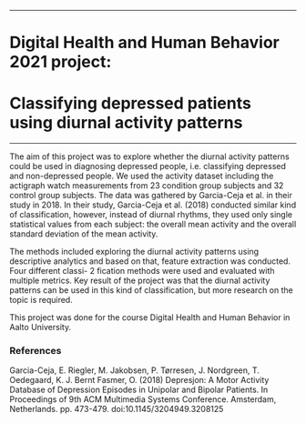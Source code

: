 ------------------------------------------------------------------------
# Digital Health and Human Behavior 2021 project: 
# Classifying depressed patients using diurnal activity patterns
------------------------------------------------------------------------
The aim of this project was to explore whether the diurnal activity patterns could be
used in diagnosing depressed people, i.e. classifying depressed and non-depressed
people. We used the activity dataset including the actigraph watch measurements
from 23 condition group subjects and 32 control group subjects. The data was gathered by Garcia-Ceja et al. in their study in 2018. In their study, Garcia-Ceja et al. (2018) conducted similar kind of classification, however, instead of diurnal rhythms, they used only single statistical values from each subject: the overall mean activity and the overall standard deviation of the mean activity. 

The methods included exploring the diurnal activity patterns using descriptive analytics and based on that, feature extraction was conducted. Four different classi-
2 fication methods were used and evaluated with multiple metrics. Key result of the project was that the diurnal activity patterns can be used in this kind of classification, but more research on the topic is required.

This project was done for the course Digital Health and Human Behavior in Aalto University. 

### References
Garcia-Ceja, E. Riegler, M. Jakobsen, P. Tørresen, J. Nordgreen, T. Oedegaard, K. J. Bernt Fasmer, O. (2018) Depresjon: A Motor Activity Database of Depression Episodes in Unipolar and Bipolar Patients. In Proceedings of 9th ACM Multimedia Systems Conference. Amsterdam, Netherlands. pp. 473-479. doi:10.1145/3204949.3208125 

